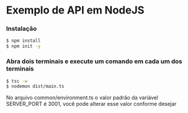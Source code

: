 # Exemplo de API em NodeJS

### Instalação

```sh
$ npm install
$ npm init -y
```

### Abra dois terminais e execute um comando em cada um dos terminais


```sh
$ tsc -w
$ nodemon dist/main.ts
```

No arquivo common/environment.ts o valor padrão da variável SERVER_PORT é 3001, você pode alterar esse valor conforme desejar
